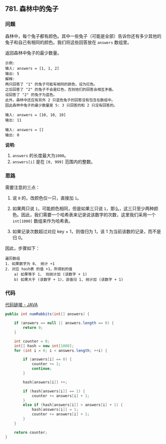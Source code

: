 ## 781. 森林中的兔子

### 问题

森林中，每个兔子都有颜色。其中一些兔子（可能是全部）告诉你还有多少其他的兔子和自己有相同的颜色。我们将这些回答放在 `answers` 数组里。

返回森林中兔子的最少数量。
```
示例:
输入: answers = [1, 1, 2]
输出: 5
解释:
两只回答了 "1" 的兔子可能有相同的颜色，设为红色。
之后回答了 "2" 的兔子不会是红色，否则他们的回答会相互矛盾。
设回答了 "2" 的兔子为蓝色。
此外，森林中还应有另外 2 只蓝色兔子的回答没有包含在数组中。
因此森林中兔子的最少数量是 5: 3 只回答的和 2 只没有回答的。

输入: answers = [10, 10, 10]
输出: 11

输入: answers = []
输出: 0
```

**说明:**

1. `answers` 的长度最大为`1000`。
2. `answers[i]` 是在 `[0, 999]` 范围内的整数。

### 思路

需要注意的三点：

1. 说 `0` 的，改颜色仅一只，直接加 `1`。

2. 如果两只说 `1`，可能颜色相同，但是如果三只说 `1`，那么，这三只至少两种颜色。因此，我们需要一个哈希表来记录说该数字的次数，这里我们采用一个 `int[1000]` 数组来作为哈希表。

3. 如果记录次数超过对应 key + 1，则值归为 1，该 1 为当前该数的记录，而不是归 0。

因此，步骤如下：
```
遍历数组
1. 如果数字为 0， 统计 +1
2. 对应 hash表 的值 +1，所得到的值
    a) 如果等于 1， 则统计加 (该数字 + 1)
    b) 如果大于 (该数字 + 1)，该值归 1, 统计加 (该数字 + 1)
```

### 代码
[代码链接 - JAVA](Solution.java)

```java
public int numRabbits(int[] answers) {

    if (answers == null || answers.length == 0) {
        return 0;
    }

    int counter = 0;
    int[] hash = new int[1000];
    for (int i = 0; i < answers.length; ++i) {

        if (answers[i] == 0) {
            counter += 1;
            continue;
        }

        hash[answers[i]] ++;

        if (hash[answers[i]] == 1) {
            counter += answers[i] + 1;
        }
        else if (hash[answers[i]] > answers[i] + 1) {
            hash[answers[i]] = 1;
            counter += answers[i] + 1;
        }
    }

    return counter;
}
```